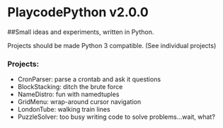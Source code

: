 # PlaycodePython v2.0.0

##Small ideas and experiments, written in Python. 

Projects should be made Python 3 compatible. (See individual projects)

### Projects:

* CronParser: parse a crontab and ask it questions 
* BlockStacking: ditch the brute force
* NameDistro: fun with namedtuples
* GridMenu: wrap-around cursor navigation
* LondonTube: walking train lines
* PuzzleSolver: too busy writing code to solve problems...wait, what?

